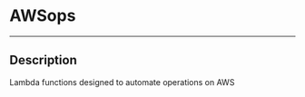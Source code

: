 # AWSops
-----------------------
## Description

Lambda functions designed to automate operations on AWS
